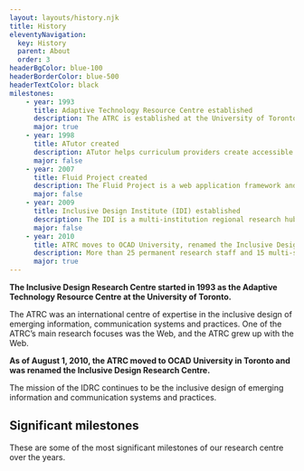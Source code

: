 ```yaml
---
layout: layouts/history.njk
title: History
eleventyNavigation:
  key: History
  parent: About
  order: 3
headerBgColor: blue-100
headerBorderColor: blue-500
headerTextColor: black
milestones:
    - year: 1993
      title: Adaptive Technology Resource Centre established
      description: The ATRC is established at the University of Toronto.
      major: true
    - year: 1998
      title: ATutor created
      description: ATutor helps curriculum providers create accessible learning resources
      major: false
    - year: 2007
      title: Fluid Project created
      description: The Fluid Project is a web application framework and library of web components that helps technologists build accessibility into the foundation
      major: false
    - year: 2009
      title: Inclusive Design Institute (IDI) established
      description: The IDI is a multi-institution regional research hub focusing on digital inclusion, funded by the Canada Foundation for Innovation and the Ontario Ministry of Research and Innovation. Post-secondary partner institutions include York University, Ryerson University, the University of Toronto, UOIT, Sheridan College, Seneca College and George Brown College.
      major: false
    - year: 2010
      title: ATRC moves to OCAD University, renamed the Inclusive Design Research Centre
      description: More than 25 permanent research staff and 15 multi-sector, international and national research projects made the transition to a new home at OCAD University.
      major: true
---
```

**The Inclusive Design Research Centre started in 1993 as the Adaptive Technology Resource Centre at the University of Toronto.**

The ATRC was an international centre of expertise in the inclusive design of emerging information, communication systems and practices. One of the ATRC’s main research focuses was the Web, and the ATRC grew up with the Web.

**As of August 1, 2010, the ATRC moved to OCAD University in Toronto and was renamed the Inclusive Design Research Centre.**

The mission of the IDRC continues to be the inclusive design of emerging information and communication systems and practices.

## Significant milestones

These are some of the most significant milestones of our research centre over the years.
